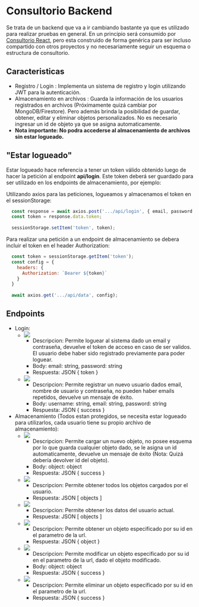 # Consultorio Backend

Se trata de un backend que va a ir cambiando bastante ya que es utilizado para realizar pruebas en general. 
En un principio será consumido por [Consultorio React](github.com/ozkavosh/consultorio-react), pero esta construido de forma genérica para ser incluso compartido
con otros proyectos y no necesariamente seguir un esquema o estructura de consultorio.

## Caracteristicas

- Registro / Login : Implementa un sistema de registro y login utilizando JWT para la autenticación.
- Almacenamiento en archivos : Guarda la información de los usuarios registrados en archivos (Próximamente quizá cambiar por MongoDB/Firestore). Pero además
brinda la posibilidad de guardar, obtener, editar y eliminar objetos personalizados. No es necesario ingresar un id de objeto ya que se asigna automaticamente.
- **Nota importante: No podra accederse al almacenamiento de archivos sin estar logueado.**

## "Estar logueado"
Estar logueado hace referencia a tener un token válido obtenido luego de hacer la petición al endpoint **api/login**.
Este token deberá ser guardado para ser utilizado en los endpoints de almacenamiento, por ejemplo:

Utilizando axios para las peticiones, logueamos y almacenamos el token en el sessionStorage:

```js
  const response = await axios.post('.../api/login', { email, password });
  const token = response.data.token;
  
  sessionStorage.setItem('token', token);
```

Para realizar una petición a un endpoint de almacenamiento se debera incluir el token en el header Authorization:

```js
  const token = sessionStorage.getItem('token');
  const config = {
    headers: {
      Authorization: `Bearer ${token}`
    }
  }
  
  await axios.get('.../api/data', config);
```

## Endpoints

- Login:
  - ![](https://img.shields.io/badge/post-%2Fapi%2Flogin-orange)
    - Descripcion: Permite loguear al sistema dado un email y contraseña, devuelve el token de acceso en caso de ser validos.
    El usuario debe haber sido registrado previamente para poder loguear.
    - Body: email: string, password: string
    - Respuesta: JSON { token }
  - ![](https://img.shields.io/badge/post-%2Fapi%2Fregister-orange)
    - Descripcion: Permite registrar un nuevo usuario dados email, nombre de usuario y contraseña, no pueden haber emails repetidos, devuelve un mensaje de éxito.
    - Body: username: string, email: string, password: string
    - Respuesta: JSON { success }
- Almacenamiento (Todos estan protegidos, se necesita estar logueado para utilizarlos, cada usuario tiene su propio archivo de almacenamiento):
  - ![](https://img.shields.io/badge/post-%2Fapi%2Fdata-orange)
    - Descripcion: Permite cargar un nuevo objeto, no posee esquema por lo que guarda cualquier objeto dado, se le asigna un id automaticamente,
    devuelve un mensaje de éxito (Nota: Quizá debería devolver id del objeto).
    - Body: object: object
    - Respuesta: JSON { success }
  - ![](https://img.shields.io/badge/get-%2Fapi%2Fdata-green)
    - Descripcion: Permite obtener todos los objetos cargados por el usuario.
    - Respuesta: JSON [ objects ]
  - ![](https://img.shields.io/badge/get-%2Fapi%2Fdata%2Fprofile-green)
    - Descripcion: Permite obtener los datos del usuario actual.
    - Respuesta: JSON [ objects ]
  - ![](https://img.shields.io/badge/get-%2Fapi%2Fdata%2F:id-green)
    - Descripcion: Permite obtener un objeto especificado por su id en el parametro de la url.
    - Respuesta: JSON { object }
  - ![](https://img.shields.io/badge/put-%2Fapi%2Fdata%2F:id-blue)
    - Descripcion: Permite modificar un objeto especificado por su id en el parametro de la url, dado el objeto modificado.
    - Body: object: object
    - Respuesta: JSON { success }
  - ![](https://img.shields.io/badge/delete-%2Fapi%2Fdata%2F:id-red)
    - Descripcion: Permite eliminar un objeto especificado por su id en el parametro de la url.
    - Respuesta: JSON { success }
